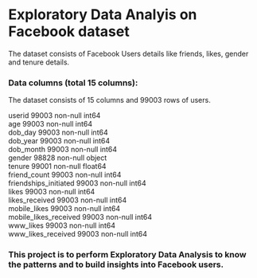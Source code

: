 # Exploratory Data Analyis on Facebook dataset
The dataset consists of Facebook Users details like friends, likes, gender and tenure details. 

### Data columns (total 15 columns): 
The dataset consists of 15 columns and 99003 rows of users.

userid                   99003 non-null int64 \
age                      99003 non-null int64           
dob_day                  99003 non-null int64                     
dob_year                 99003 non-null int64 \
dob_month                99003 non-null int64        
gender                   98828 non-null object        
tenure                   99001 non-null float64 \
friend_count             99003 non-null int64 \
friendships_initiated    99003 non-null int64 \
likes                    99003 non-null int64 \
likes_received           99003 non-null int64 \
mobile_likes             99003 non-null int64 \
mobile_likes_received    99003 non-null int64 \
www_likes                99003 non-null int64 \
www_likes_received       99003 non-null int64 


### This project is to perform Exploratory Data Analysis to know the patterns and to build insights into Facebook users.

